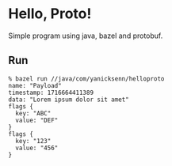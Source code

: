 # Hello, Proto!

Simple program using java, bazel and protobuf.

## Run

```
% bazel run //java/com/yanicksenn/helloproto
name: "Payload"
timestamp: 1716664411389
data: "Lorem ipsum dolor sit amet"
flags {
  key: "ABC"
  value: "DEF"
}
flags {
  key: "123"
  value: "456"
}
```